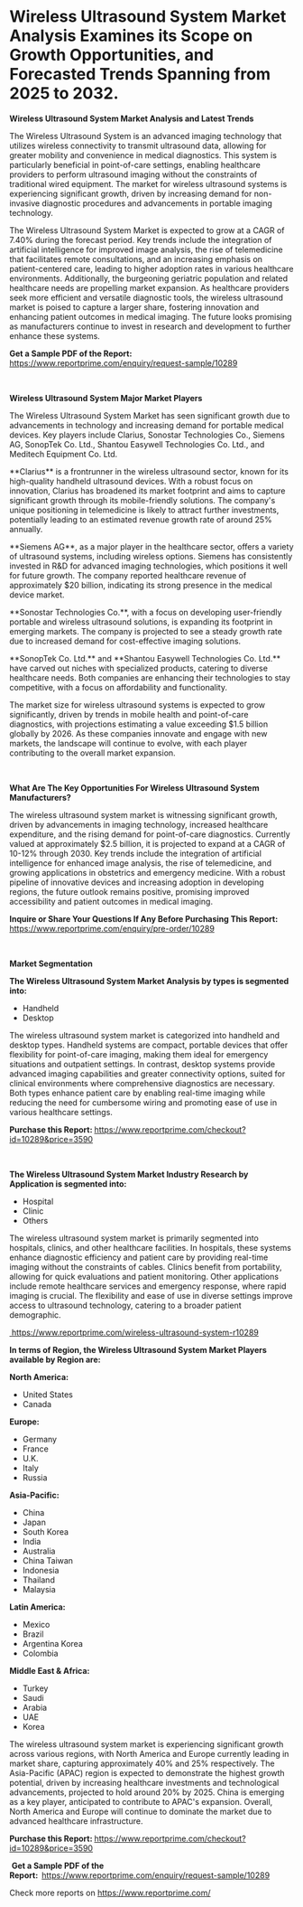 <p><h1>Wireless Ultrasound System Market Analysis Examines its Scope on Growth Opportunities, and Forecasted Trends Spanning from 2025 to 2032.</h1></p><p><strong>Wireless Ultrasound System Market Analysis and Latest Trends</strong></p>
<p><p>The Wireless Ultrasound System is an advanced imaging technology that utilizes wireless connectivity to transmit ultrasound data, allowing for greater mobility and convenience in medical diagnostics. This system is particularly beneficial in point-of-care settings, enabling healthcare providers to perform ultrasound imaging without the constraints of traditional wired equipment. The market for wireless ultrasound systems is experiencing significant growth, driven by increasing demand for non-invasive diagnostic procedures and advancements in portable imaging technology.</p><p>The Wireless Ultrasound System Market is expected to grow at a CAGR of 7.40% during the forecast period. Key trends include the integration of artificial intelligence for improved image analysis, the rise of telemedicine that facilitates remote consultations, and an increasing emphasis on patient-centered care, leading to higher adoption rates in various healthcare environments. Additionally, the burgeoning geriatric population and related healthcare needs are propelling market expansion. As healthcare providers seek more efficient and versatile diagnostic tools, the wireless ultrasound market is poised to capture a larger share, fostering innovation and enhancing patient outcomes in medical imaging. The future looks promising as manufacturers continue to invest in research and development to further enhance these systems.</p></p>
<p><strong>Get a Sample PDF of the Report:&nbsp;</strong> <a href="https://www.reportprime.com/enquiry/request-sample/10289?utm_campaign=3296&utm_medium=2&utm_source=Github&utm_content=ia&utm_term=20032025&utm_id=wireless-ultrasound-system">https://www.reportprime.com/enquiry/request-sample/10289</a></p>
<p>&nbsp;</p>
<p><strong>Wireless Ultrasound System Major Market Players</strong></p>
<p><p>The Wireless Ultrasound System Market has seen significant growth due to advancements in technology and increasing demand for portable medical devices. Key players include Clarius, Sonostar Technologies Co., Siemens AG, SonopTek Co. Ltd., Shantou Easywell Technologies Co. Ltd., and Meditech Equipment Co. Ltd.</p><p>**Clarius** is a frontrunner in the wireless ultrasound sector, known for its high-quality handheld ultrasound devices. With a robust focus on innovation, Clarius has broadened its market footprint and aims to capture significant growth through its mobile-friendly solutions. The company's unique positioning in telemedicine is likely to attract further investments, potentially leading to an estimated revenue growth rate of around 25% annually.</p><p>**Siemens AG**, as a major player in the healthcare sector, offers a variety of ultrasound systems, including wireless options. Siemens has consistently invested in R&D for advanced imaging technologies, which positions it well for future growth. The company reported healthcare revenue of approximately $20 billion, indicating its strong presence in the medical device market.</p><p>**Sonostar Technologies Co.**, with a focus on developing user-friendly portable and wireless ultrasound solutions, is expanding its footprint in emerging markets. The company is projected to see a steady growth rate due to increased demand for cost-effective imaging solutions. </p><p>**SonopTek Co. Ltd.** and **Shantou Easywell Technologies Co. Ltd.** have carved out niches with specialized products, catering to diverse healthcare needs. Both companies are enhancing their technologies to stay competitive, with a focus on affordability and functionality.</p><p>The market size for wireless ultrasound systems is expected to grow significantly, driven by trends in mobile health and point-of-care diagnostics, with projections estimating a value exceeding $1.5 billion globally by 2026. As these companies innovate and engage with new markets, the landscape will continue to evolve, with each player contributing to the overall market expansion.</p></p>
<p>&nbsp;</p>
<p><strong>What Are The Key Opportunities For Wireless Ultrasound System Manufacturers?</strong></p>
<p><p>The wireless ultrasound system market is witnessing significant growth, driven by advancements in imaging technology, increased healthcare expenditure, and the rising demand for point-of-care diagnostics. Currently valued at approximately $2.5 billion, it is projected to expand at a CAGR of 10-12% through 2030. Key trends include the integration of artificial intelligence for enhanced image analysis, the rise of telemedicine, and growing applications in obstetrics and emergency medicine. With a robust pipeline of innovative devices and increasing adoption in developing regions, the future outlook remains positive, promising improved accessibility and patient outcomes in medical imaging.</p></p>
<p><strong>Inquire or Share Your Questions If Any Before Purchasing This Report:</strong> <a href="https://www.reportprime.com/enquiry/pre-order/10289?utm_campaign=3296&utm_medium=2&utm_source=Github&utm_content=ia&utm_term=20032025&utm_id=wireless-ultrasound-system">https://www.reportprime.com/enquiry/pre-order/10289</a></p>
<p>&nbsp;</p>
<p><strong>Market Segmentation</strong></p>
<p><strong>The Wireless Ultrasound System Market Analysis by types is segmented into:</strong></p>
<p><ul><li>Handheld</li><li>Desktop</li></ul></p>
<p><p>The wireless ultrasound system market is categorized into handheld and desktop types. Handheld systems are compact, portable devices that offer flexibility for point-of-care imaging, making them ideal for emergency situations and outpatient settings. In contrast, desktop systems provide advanced imaging capabilities and greater connectivity options, suited for clinical environments where comprehensive diagnostics are necessary. Both types enhance patient care by enabling real-time imaging while reducing the need for cumbersome wiring and promoting ease of use in various healthcare settings.</p></p>
<p><strong>Purchase this Report:&nbsp;</strong><a href="https://www.reportprime.com/checkout?id=10289&price=3590&utm_campaign=3296&utm_medium=2&utm_source=Github&utm_content=ia&utm_term=20032025&utm_id=wireless-ultrasound-system">https://www.reportprime.com/checkout?id=10289&price=3590</a></p>
<p>&nbsp;</p>
<p><strong>The Wireless Ultrasound System Market Industry Research by Application is segmented into:</strong></p>
<p><ul><li>Hospital</li><li>Clinic</li><li>Others</li></ul></p>
<p><p>The wireless ultrasound system market is primarily segmented into hospitals, clinics, and other healthcare facilities. In hospitals, these systems enhance diagnostic efficiency and patient care by providing real-time imaging without the constraints of cables. Clinics benefit from portability, allowing for quick evaluations and patient monitoring. Other applications include remote healthcare services and emergency response, where rapid imaging is crucial. The flexibility and ease of use in diverse settings improve access to ultrasound technology, catering to a broader patient demographic.</p></p>
<p><a href="https://www.reportprime.com/wireless-ultrasound-system-r10289?utm_campaign=3296&utm_medium=2&utm_source=Github&utm_content=ia&utm_term=20032025&utm_id=wireless-ultrasound-system">&nbsp;https://www.reportprime.com/wireless-ultrasound-system-r10289</a></p>
<p><strong>In terms of Region, the Wireless Ultrasound System Market Players available by Region are:</strong></p>
<p>
    <p> <strong> North America: </strong>
        <ul>
            <li>United States</li>
            <li>Canada</li>
        </ul>
        </p> 
    <p> <strong> Europe: </strong>
        <ul>
            <li>Germany</li>
            <li>France</li>
            <li>U.K.</li>
            <li>Italy</li>
            <li>Russia</li>
        </ul>
        </p> 
    <p> <strong> Asia-Pacific: </strong>
        <ul>
            <li>China</li>
            <li>Japan</li>
            <li>South Korea</li>
            <li>India</li>
            <li>Australia</li>
            <li>China Taiwan</li>
            <li>Indonesia</li>
            <li>Thailand</li>
            <li>Malaysia</li>
        </ul>
        </p> 
    <p> <strong> Latin America: </strong>
        <ul>
            <li>Mexico</li>
            <li>Brazil</li>
            <li>Argentina Korea</li>
            <li>Colombia</li>
        </ul>
        </p> 
    <p> <strong> Middle East & Africa: </strong>
        <ul>
            <li>Turkey</li>
            <li>Saudi</li>
            <li>Arabia</li>
            <li>UAE</li>
            <li>Korea</li>
        </ul>
    </p>
    </p>
<p><p>The wireless ultrasound system market is experiencing significant growth across various regions, with North America and Europe currently leading in market share, capturing approximately 40% and 25% respectively. The Asia-Pacific (APAC) region is expected to demonstrate the highest growth potential, driven by increasing healthcare investments and technological advancements, projected to hold around 20% by 2025. China is emerging as a key player, anticipated to contribute to APAC's expansion. Overall, North America and Europe will continue to dominate the market due to advanced healthcare infrastructure.</p></p>
<p><strong>Purchase this Report: </strong><a href="https://www.reportprime.com/checkout?id=10289&price=3590&utm_campaign=3296&utm_medium=2&utm_source=Github&utm_content=ia&utm_term=20032025&utm_id=wireless-ultrasound-system">https://www.reportprime.com/checkout?id=10289&price=3590</a></p>
<p>&nbsp;<strong>Get a Sample PDF of the Report:&nbsp;&nbsp;</strong><a href="https://www.reportprime.com/enquiry/request-sample/10289?utm_campaign=3296&utm_medium=2&utm_source=Github&utm_content=ia&utm_term=20032025&utm_id=wireless-ultrasound-system">https://www.reportprime.com/enquiry/request-sample/10289</a></p>
<p><strong></strong></p>
<p>Check more reports on <a href="https://www.reportprime.com/?utm_campaign=3296&utm_medium=2&utm_source=Github&utm_content=ia&utm_term=20032025&utm_id=wireless-ultrasound-system">https://www.reportprime.com/</a></p>